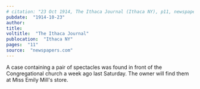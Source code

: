```yaml
---
# citation: "23 Oct 1914, The Ithaca Journal (Ithaca NY), p11, newspapers.com"
pubdate:  "1914-10-23"
author: 
title: 
voltitle:  "The Ithaca Journal"
publocation:  "Ithaca NY"
pages:  "11"
source:  "newspapers.com"
---
```

A case containing a pair of spectacles was found in front of the Congregational church a week ago last Saturday. The owner will find them at Miss Emily Mill's store.
